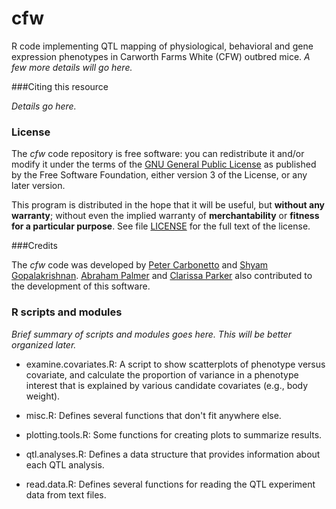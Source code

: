 # cfw

R code implementing QTL mapping of physiological, behavioral and gene
expression phenotypes in Carworth Farms White (CFW) outbred mice. *A
few more details will go here.*

###Citing this resource

*Details go here.*

### License

The *cfw* code repository is free software: you can redistribute it
and/or modify it under the terms of the
[GNU General Public License](http://www.gnu.org/licenses/gpl.html) as
published by the Free Software Foundation, either version 3 of the
License, or any later version.

This program is distributed in the hope that it will be useful, but
**without any warranty**; without even the implied warranty of
**merchantability** or **fitness for a particular purpose**. See file
[LICENSE](LICENSE) for the full text of the license.

###Credits

The *cfw* code was developed by
[Peter Carbonetto](http://www.cs.ubc.ca/spider/pcarbo) and
[Shyam Gopalakrishnan](http://www.google.com).
[Abraham Palmer](http://palmerlab.org) and
[Clarissa Parker](http://www.middlebury.edu/academics/neuro/faculty/node/454157)
also contributed to the development of this software.

### R scripts and modules

*Brief summary of scripts and modules goes here. This will be better
organized later.*

+ examine.covariates.R: A script to show scatterplots of phenotype
versus covariate, and calculate the proportion of variance in a
phenotype interest that is explained by various candidate covariates
(e.g., body weight).

+ misc.R: Defines several functions that don't fit anywhere else.

+ plotting.tools.R: Some functions for creating plots to summarize
results.

+ qtl.analyses.R: Defines a data structure that provides information
about each QTL analysis.

+ read.data.R: Defines several functions for reading the QTL
experiment data from text files.
